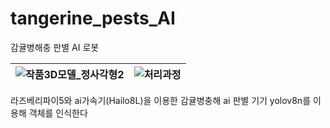 # tangerine_pests_AI
감귤병해충 판별 AI 로봇


![작품3D모델_정사각형2](https://github.com/user-attachments/assets/561bceac-5aa4-4ca8-92ed-3836c5d8cd89) | ![처리과정](https://github.com/user-attachments/assets/4103ab83-3d87-4683-a295-9508ccc65937)
---|---|


라즈베리파이5와 ai가속기(Hailo8L)을 이용한 감귤병충해 ai 판별 기기
yolov8n를 이용해 객체를 인식한다

